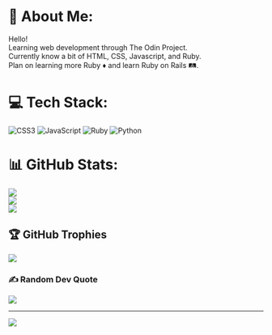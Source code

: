 # 💫 About Me:
Hello!<br>Learning web development through The Odin Project.<br>Currently know a bit of HTML, CSS, Javascript, and Ruby.<br>Plan on learning more Ruby ♦️ and learn Ruby on Rails 🛤.


# 💻 Tech Stack:
![CSS3](https://img.shields.io/badge/css3-%231572B6.svg?style=for-the-badge&logo=css3&logoColor=white) ![JavaScript](https://img.shields.io/badge/javascript-%23323330.svg?style=for-the-badge&logo=javascript&logoColor=%23F7DF1E) ![Ruby](https://img.shields.io/badge/ruby-%23CC342D.svg?style=for-the-badge&logo=ruby&logoColor=white) ![Python](https://img.shields.io/badge/python-3670A0?style=for-the-badge&logo=python&logoColor=ffdd54)
# 📊 GitHub Stats:
![](https://github-readme-stats.vercel.app/api?username=emmanuelEst&theme=radical&hide_border=false&include_all_commits=false&count_private=true)<br/>
![](https://github-readme-streak-stats.herokuapp.com/?user=emmanuelEst&theme=radical&hide_border=false)<br/>
![](https://github-readme-stats.vercel.app/api/top-langs/?username=emmanuelEst&theme=radical&hide_border=false&include_all_commits=false&count_private=true&layout=compact)

## 🏆 GitHub Trophies
![](https://github-profile-trophy.vercel.app/?username=emmanuelEst&theme=radical&no-frame=true&no-bg=false&margin-w=4)

### ✍️ Random Dev Quote
![](https://quotes-github-readme.vercel.app/api?type=vetical&theme=radical)

---
[![](https://visitcount.itsvg.in/api?id=emmanuelEst&icon=0&color=0)](https://visitcount.itsvg.in)
